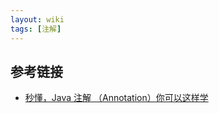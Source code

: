 ```yaml
---
layout: wiki
tags: [注解]
---
```


## 参考链接

* [秒懂，Java 注解 （Annotation）你可以这样学](https://blog.csdn.net/briblue/article/details/73824058)